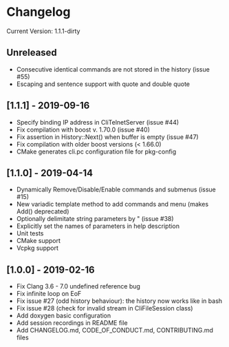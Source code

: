 # Changelog

Current Version: 1.1.1-dirty

## Unreleased

 - Consecutive identical commands are not stored in the history (issue #55)
 - Escaping and sentence support with quote and double quote

## [1.1.1] - 2019-09-16

 - Specify binding IP address in CliTelnetServer (issue #44)
 - Fix compilation with boost v. 1.70.0 (issue #40)
 - Fix assertion in History::Next() when buffer is empty (issue #47)
 - Fix compilation with older boost versions (< 1.66.0)
 - CMake generates cli.pc configuration file for pkg-config

## [1.1.0] - 2019-04-14

- Dynamically Remove/Disable/Enable commands and submenus (issue #15)
- New variadic template method to add commands and menu (makes Add() deprecated)
- Optionally delimitate string parameters by " (issue #38)
- Explicitly set the names of parameters in help description
- Unit tests
- CMake support
- Vcpkg support

## [1.0.0] - 2019-02-16

- Fix Clang 3.6 - 7.0 undefined reference bug
- Fix infinite loop on EoF
- Fix issue #27 (odd history behaviour): the history now works like in bash
- Fix issue #28 (check for invalid stream in CliFileSession class)
- Add doxygen basic configuration
- Add session recordings in README file
- Add CHANGELOG.md, CODE_OF_CONDUCT.md, CONTRIBUTING.md files
